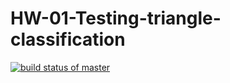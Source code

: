# HW-01-Testing-triangle-classification

[![build status of master](https://travis-ci.com/tsmith567/SSW-567.svg?branch=master)](https://travis-ci.com/Chakradhar-24/SSW-567)

[![<Chakradhar-24>](https://circleci.com/gh/<Chakradhar-24>/<SSW-567>.svg?style=svg)](https://app.circleci.com/pipelines/github/<Chakradhar-24>/<SSW-567>?branch=main&filter=all)

